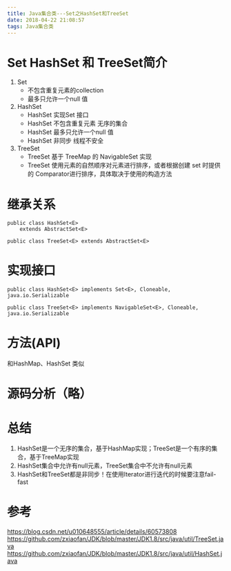 ```yaml
---
title: Java集合类---Set之HashSet和TreeSet
date: 2018-04-22 21:08:57
tags: Java集合类
---
```


# Set HashSet 和 TreeSet简介

1. Set
    - 不包含重复元素的collection
    - 最多只允许一个null 值
2. HashSet 
    - HashSet 实现Set 接口
    - HashSet 不包含重复元素 无序的集合
    - HashSet 最多只允许一个null 值
    - HashSet 非同步 线程不安全
3. TreeSet
    - TreeSet 基于 TreeMap 的 NavigableSet 实现
    - TreeSet 使用元素的自然顺序对元素进行排序，或者根据创建 set 时提供的 Comparator进行排序，具体取决于使用的构造方法
	
<!--more-->
 
# 继承关系

```
public class HashSet<E>
    extends AbstractSet<E>
    
public class TreeSet<E> extends AbstractSet<E>
```

# 实现接口

```
public class HashSet<E> implements Set<E>, Cloneable, java.io.Serializable

public class TreeSet<E> implements NavigableSet<E>, Cloneable, java.io.Serializable
```

# 方法(API)
 和HashMap、HashSet 类似
 
# 源码分析（略）
# 总结

1. HashSet是一个无序的集合，基于HashMap实现；TreeSet是一个有序的集合，基于TreeMap实现
2. HashSet集合中允许有null元素，TreeSet集合中不允许有null元素
3. HashSet和TreeSet都是非同步！在使用Iterator进行迭代的时候要注意fail-fast

# 参考
https://blog.csdn.net/u010648555/article/details/60573808
https://github.com/zxiaofan/JDK/blob/master/JDK1.8/src/java/util/TreeSet.java
https://github.com/zxiaofan/JDK/blob/master/JDK1.8/src/java/util/HashSet.java